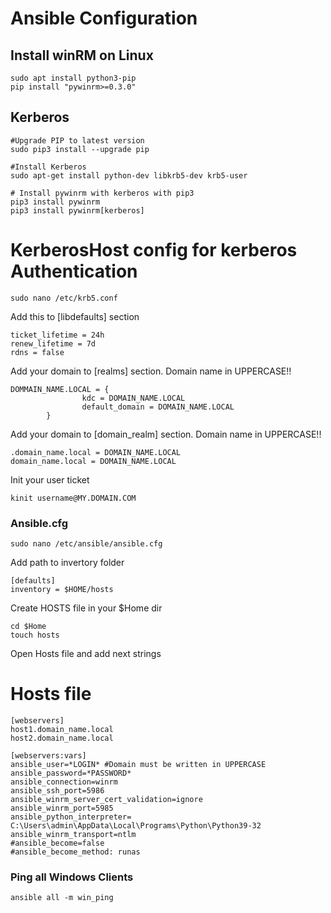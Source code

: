 # Ansible Configuration

## Install winRM on Linux
```
sudo apt install python3-pip
pip install "pywinrm>=0.3.0"
```
## Kerberos
```
#Upgrade PIP to latest version
sudo pip3 install --upgrade pip

#Install Kerberos
sudo apt-get install python-dev libkrb5-dev krb5-user

# Install pywinrm with kerberos with pip3
pip3 install pywinrm
pip3 install pywinrm[kerberos]
```
# KerberosHost config for kerberos Authentication
```
sudo nano /etc/krb5.conf
```
Add this to [libdefaults] section
```
ticket_lifetime = 24h
renew_lifetime = 7d
rdns = false
```
Add your domain to [realms] section. Domain name in UPPERCASE!!
```
DOMMAIN_NAME.LOCAL = {
                kdc = DOMAIN_NAME.LOCAL
                default_domain = DOMAIN_NAME.LOCAL
        }
```
Add your domain to [domain_realm] section. Domain name in UPPERCASE!! 
```
.domain_name.local = DOMAIN_NAME.LOCAL
domain_name.local = DOMAIN_NAME.LOCAL
```
Init your user ticket
```
kinit username@MY.DOMAIN.COM
```
### Ansible.cfg
```
sudo nano /etc/ansible/ansible.cfg
```
Add path to invertory folder
```
[defaults]
inventory = $HOME/hosts
```
Create HOSTS file in your $Home dir
```
cd $Home
touch hosts
```
Open Hosts file and add next strings

# Hosts file 
```
[webservers]
host1.domain_name.local
host2.domain_name.local

[webservers:vars]
ansible_user=*LOGIN* #Domain must be written in UPPERCASE
ansible_password=*PASSWORD*
ansible_connection=winrm
ansible_ssh_port=5986
ansible_winrm_server_cert_validation=ignore
ansible_winrm_port=5985
ansible_python_interpreter= C:\Users\admin\AppData\Local\Programs\Python\Python39-32
ansible_winrm_transport=ntlm
#ansible_become=false
#ansible_become_method: runas
```
### Ping all Windows Clients
```
ansible all -m win_ping
```
